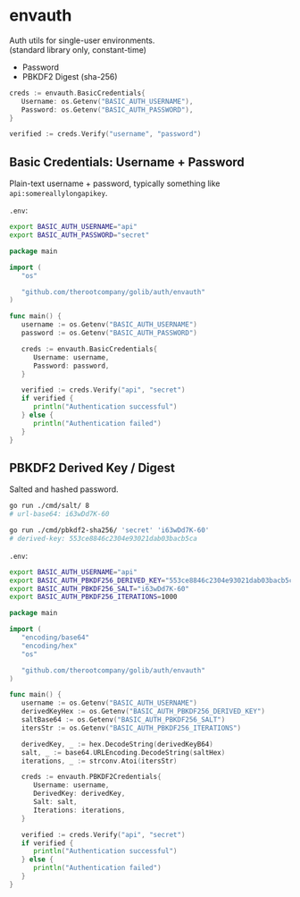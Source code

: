 # envauth

Auth utils for single-user environments. \
(standard library only, constant-time)

- Password
- PBKDF2 Digest (sha-256)

```go
creds := envauth.BasicCredentials{
   Username: os.Getenv("BASIC_AUTH_USERNAME"),
   Password: os.Getenv("BASIC_AUTH_PASSWORD"),
}

verified := creds.Verify("username", "password")
```

## Basic Credentials: Username + Password

Plain-text username + password, typically something like `api:somereallylongapikey`.

`.env`:

```sh
export BASIC_AUTH_USERNAME="api"
export BASIC_AUTH_PASSWORD="secret"
```

```go
package main

import (
   "os"

   "github.com/therootcompany/golib/auth/envauth"
)

func main() {
   username := os.Getenv("BASIC_AUTH_USERNAME")
   password := os.Getenv("BASIC_AUTH_PASSWORD")

   creds := envauth.BasicCredentials{
      Username: username,
      Password: password,
   }

   verified := creds.Verify("api", "secret")
   if verified {
      println("Authentication successful")
   } else {
      println("Authentication failed")
   }
}
```

## PBKDF2 Derived Key / Digest

Salted and hashed password.

```sh
go run ./cmd/salt/ 8
# url-base64: i63wDd7K-60
```

```sh
go run ./cmd/pbkdf2-sha256/ 'secret' 'i63wDd7K-60'
# derived-key: 553ce8846c2304e93021dab03bacb5ca
```

`.env`:

```sh
export BASIC_AUTH_USERNAME="api"
export BASIC_AUTH_PBKDF256_DERIVED_KEY="553ce8846c2304e93021dab03bacb5ca"
export BASIC_AUTH_PBKDF256_SALT="i63wDd7K-60"
export BASIC_AUTH_PBKDF256_ITERATIONS=1000
```

```go
package main

import (
   "encoding/base64"
   "encoding/hex"
   "os"

   "github.com/therootcompany/golib/auth/envauth"
)

func main() {
   username := os.Getenv("BASIC_AUTH_USERNAME")
   derivedKeyHex := os.Getenv("BASIC_AUTH_PBKDF256_DERIVED_KEY")
   saltBase64 := os.Getenv("BASIC_AUTH_PBKDF256_SALT")
   itersStr := os.Getenv("BASIC_AUTH_PBKDF256_ITERATIONS")

   derivedKey, _ := hex.DecodeString(derivedKeyB64)
   salt, _ := base64.URLEncoding.DecodeString(saltHex)
   iterations, _ := strconv.Atoi(itersStr)

   creds := envauth.PBKDF2Credentials{
      Username: username,
      DerivedKey: derivedKey,
      Salt: salt,
      Iterations: iterations,
   }

   verified := creds.Verify("api", "secret")
   if verified {
      println("Authentication successful")
   } else {
      println("Authentication failed")
   }
}
```

